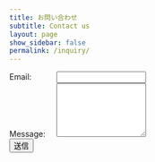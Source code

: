 ```yaml
---
title: お問い合わせ
subtitle: Contact us
layout: page
show_sidebar: false
permalink: /inquiry/
---
```


<!-- modify this form HTML and place wherever you want your form -->
<form id="my-form" action="https://formspree.io/f/mnqrdvng" method="POST">
    <div class="form-group">
        <label for="input-email" style="display: inline-block; width: 5rem;">Email:</label>
        <input type="email" name="email" id="input-email" class="form-control" style="width: 10rem;" />
    </div>
    <div class="form-group">
        <label for="input-message" style="display: inline-block; width: 5rem;">Message:</label>
        <textarea name="message" id="input-message" class="form-control" style="width: 10rem; height: 6rem;"></textarea>
    </div>
  <button id="my-form-button" class="btn btn-primary">送信</button>
  <p id="my-form-status"></p>
</form>
<!-- Place this script at the end of the body tag -->
<script>
    var form = document.getElementById("my-form");

    async function handleSubmit(event) {
      event.preventDefault();
      var status = document.getElementById("my-form-status");
      var data = new FormData(event.target);
      fetch(event.target.action, {
        method: form.method,
        body: data,
        headers: {
            'Accept': 'application/json'
        }
      }).then(response => {
        if (response.ok) {
          status.innerHTML = "お問い合わせありがとうございます！";
          form.reset()
        } else {
          response.json().then(data => {
            if (Object.hasOwn(data, 'errors')) {
              status.innerHTML = data["errors"].map(error => error["message"]).join(", ")
            } else {
              status.innerHTML = "メッセージ送信中に問題が発生しました"
            }
          })
        }
      }).catch(error => {
        status.innerHTML = "メッセージ送信中に問題が発生しました"
      });
    }
    form.addEventListener("submit", handleSubmit)
</script>